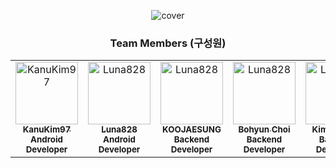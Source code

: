 <div align="center">
  
![cover](https://github.com/Team-Crackdown/.github-private/assets/74421057/f903ba3a-b1c3-423e-a196-2f3f293111d5)

### Team Members (구성원)
<table>
  <tbody>
    <tr>
      <td align="center" valign="top" width="14.28%">
        <a href="https://github.com/KanuKim97">
        <img src="https://avatars.githubusercontent.com/u/74421057?v=4" width="100px;" alt="KanuKim97"/>
        <br />
          <sub>
            <b>KanuKim97</b>
          </sub>
        </a>
        <br />
        <sub>
            <b>Android Developer</b>
        </sub>
        <br />
     </td>
     <td align="center" valign="top" width="14.28%">
       <a href="https://github.com/Luna828">
       <img src="https://avatars.githubusercontent.com/u/93186591?v=4" width="100px;" alt="Luna828"/>
       <br />
         <sub>
           <b>Luna828</b>
         </sub>
       </a>
       <br />
       <sub>
           <b>Android Developer</b>
       </sub>
       <br />
     </td>
     <td align="center" valign="top" width="14.28%">
       <a href="https://github.com/KOOJAESUNG">
       <img src="https://avatars.githubusercontent.com/u/90593322?v=4" width="100px;" alt="Luna828"/>
       <br />
         <sub>
           <b>KOOJAESUNG</b>
         </sub>
       </a>
       <br />
       <sub>
           <b>Backend Developer</b>
       </sub>
       <br />
    </td>
      <td align="center" valign="top" width="14.28%">
       <a href="https://github.com/githyuniiee">
       <img src="https://avatars.githubusercontent.com/u/109260733?v=4" width="100px;" alt="Luna828"/>
       <br />
         <sub>
           <b>Bohyun Choi</b>
         </sub>
       </a>
       <br />
       <sub>
           <b>Backend Developer</b>
       </sub>
       <br />
    </td>
      <td align="center" valign="top" width="14.28%">
       <a href="https://github.com/Kimhojoon1">
       <img src="https://avatars.githubusercontent.com/u/80828566?v=4" width="100px;" alt="Luna828"/>
       <br />
         <sub>
           <b>Kimhojoon1</b>
         </sub>
       </a>
       <br />
       <sub>
           <b>Backend Developer</b>
       </sub>
       <br />
    </td>
      </tbody>
  </table>
</div>

